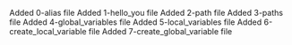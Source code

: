 Added 0-alias file
Added 1-hello_you file
Added 2-path file
Added 3-paths file
Added 4-global_variables file
Added 5-local_variables file
Added 6-create_local_variable file
Added 7-create_global_variable file
